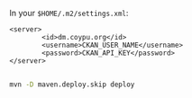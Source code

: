 

In your `$HOME/.m2/settings.xml`:
```
<server>
        <id>dm.coypu.org</id>
        <username>CKAN_USER_NAME</username>
        <password>CKAN_API_KEY</password>
</server>


```

```bash
mvn -D maven.deploy.skip deploy
```

